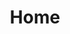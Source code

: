 ---
title: Home
layout: home
collection: projects
img: assets/img/good-morning-simons-reduced.jpg
hero_text: Hi I'm Charlie, a Comp Sci student at the University of Sheffield...
---